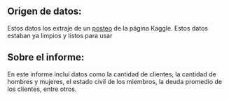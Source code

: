 ## Origen de datos:

Estos datos los extraje de un [posteo](https://www.kaggle.com/datasets/samuelcortinhas/credit-card-approval-clean-data) de la página Kaggle. Estos datos estaban ya limpios y listos para usar

## Sobre el informe:
En este informe incluí datos como la cantidad de clientes, la cantidad de hombres y mujeres, el estado civil de los miembros, la deuda promedio de los clientes, entre otros.
